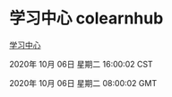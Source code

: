 # 学习中心 colearnhub
[学习中心](http://59.174.26.116:56308/colearnhub/)

2020年 10月 06日 星期二 16:00:02 CST

2020年 10月 06日 星期二 08:00:02 GMT
